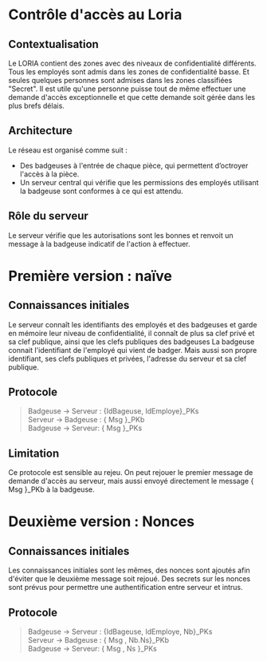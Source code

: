 # Contrôle d'accès au Loria
## Contextualisation
Le LORIA contient des zones avec des niveaux de confidentialité différents. Tous les employés sont admis dans les zones de confidentialité basse. Et seules quelques personnes sont admises dans les zones classifiées "Secret". Il est utile qu'une personne puisse tout de même effectuer une demande d'accès exceptionnelle et que cette demande soit gérée dans les plus brefs délais.

## Architecture
Le réseau est organisé comme suit :
 
 - Des badgeuses à l'entrée de chaque pièce, qui permettent d’octroyer l'accès à la pièce.
 - Un serveur central qui vérifie que les permissions des employés utilisant la badgeuse sont conformes à ce qui est attendu.
 
## Rôle du serveur
Le serveur vérifie que les autorisations sont les bonnes et renvoit un message à la badgeuse indicatif de l'action à effectuer.

# Première version : naïve
## Connaissances initiales
 
 Le serveur connaît les identifiants des employés et des badgeuses et garde en mémoire leur niveau de confidentialité, il connaît de plus sa clef privé et sa clef publique, ainsi que les clefs publiques des badgeuses
 La badgeuse connait l'identifiant de l'employé qui vient de badger. Mais aussi son propre identifiant, ses clefs publiques et privées, l'adresse du serveur et sa clef publique.
 
## Protocole

 
> Badgeuse -> Serveur : {IdBageuse, IdEmploye}_PKs <br>
> Serveur -> Badgeuse : { Msg }_PKb <br>
> Badgeuse -> Serveur: { Msg }_PKs 
 
## Limitation
Ce protocole est sensible au rejeu. On peut rejouer le premier message de demande d'accès au serveur, mais aussi envoyé directement le message { Msg }_PKb à la badgeuse.

# Deuxième version : Nonces
 
## Connaissances initiales
 
Les connaissances initiales sont les mêmes, des nonces sont ajoutés afin d'éviter que le deuxième message soit rejoué. Des secrets sur les nonces sont prévus pour permettre une authentification entre serveur et intrus.

## Protocole

> Badgeuse -> Serveur : {IdBageuse, IdEmploye, Nb}_PKs <br>
>Serveur -> Badgeuse : { Msg , Nb.Ns}_PKb <br>
>Badgeuse -> Serveur: { Msg , Ns }_PKs




 

